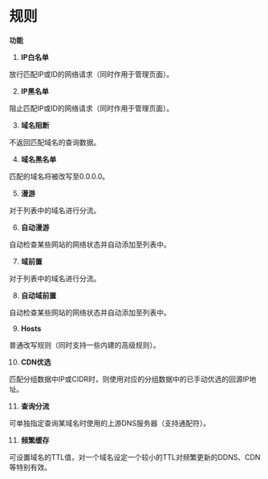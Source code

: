 # 规则

<!-- This page demonstrates some of the built-in markdown extensions provided by VitePress. -->

**功能**

1. **IP白名单**

放行匹配IP或ID的网络请求（同时作用于管理页面）。

2. **IP黑名单**

阻止匹配IP或ID的网络请求（同时作用于管理页面）。

3. **域名阻断**

不返回匹配域名的查询数据。

4. **域名黑名单**

匹配的域名将被改写至0.0.0.0。

5. **漫游**

对于列表中的域名进行分流。

6. **自动漫游**

自动检查某些网站的网络状态并自动添加至列表中。

7. **域前置**

对于列表中的域名进行分流。

8. **自动域前置**

自动检查某些网站的网络状态并自动添加至列表中。

9. **Hosts**

普通改写规则（同时支持一些内建的高级规则）。

10. **CDN优选**

匹配分组数据中IP或CIDR时，则使用对应的分组数据中的已手动优选的回源IP地址。

11. **查询分流**

可单独指定查询某域名时使用的上游DNS服务器（支持通配符）。

11. **频繁缓存**

可设置域名的TTL值，对一个域名设定一个较小的TTL对频繁更新的DDNS、CDN等特别有效。

<!-- ## More

Check out the documentation for the [full list of markdown extensions](https://vitepress.dev/guide/markdown). -->
